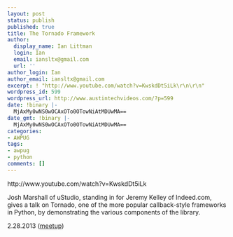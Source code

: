 ```yaml
---
layout: post
status: publish
published: true
title: The Tornado Framework
author:
  display_name: Ian Littman
  login: Ian
  email: iansltx@gmail.com
  url: ''
author_login: Ian
author_email: iansltx@gmail.com
excerpt: ! "http://www.youtube.com/watch?v=KwskdDt5iLk\r\n\r\n"
wordpress_id: 599
wordpress_url: http://www.austintechvideos.com/?p=599
date: !binary |-
  MjAxMy0wNS0wOCAxOTo0OTowNiAtMDUwMA==
date_gmt: !binary |-
  MjAxMy0wNS0wOCAxOTo0OTowNiAtMDUwMA==
categories:
- AWPUG
tags:
- awpug
- python
comments: []
---
```

<p>http://www.youtube.com/watch?v=KwskdDt5iLk</p>
<p><a id="more"></a><a id="more-599"></a></p>
<p>Josh Marshall of uStudio, standing in for Jeremy Kelley of Indeed.com, gives a talk on Tornado, one of the more popular callback-style frameworks in Python, by demonstrating the various components of the library.</p>
<p>2.28.2013 (<a href="http://www.meetup.com/austinwebpythonusergroup/events/105172032/">meetup</a>)</p>
